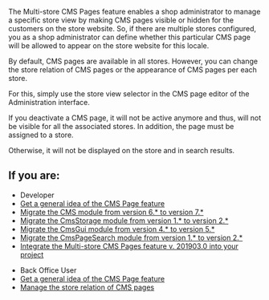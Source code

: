 The Multi-store CMS Pages feature enables a shop administrator to manage a specific store view by making CMS pages visible or hidden for the customers on the store website. So, if there are multiple stores configured, you as a shop administrator can define whether this particular CMS page will be allowed to appear on the store website for this locale.

By default, CMS pages are available in all stores. However, you can change the store relation of CMS pages or the appearance of CMS pages per each store.

For this, simply use the store view selector in the CMS page editor of the Administration interface.

If you deactivate a CMS page, it will not be active anymore and thus, will not be visible for all the associated stores. In addition, the page must be assigned to a store.

Otherwise, it will not be displayed on the store and in search results.

## If you are:

<div class="mr-container">
    <div class="mr-list-container">
        <!-- col1 -->
        <div class="mr-col">
            <ul class="mr-list mr-list-green">
                <li class="mr-title">Developer</li>
                <li><a href="https://documentation.spryker.com/docs/cms-page" class="mr-link">Get a general idea of the CMS Page feature</a></li>
                <li><a href="https://documentation.spryker.com/docs/mg-cms#upgrading-from-version-6---to-version-7--" class="mr-link">Migrate the CMS module from version 6.* to version 7.*</a></li>
                <li><a href="https://documentation.spryker.com/docs/mg-cmsstorage#upgrading-from-version-1---to-version-2--" class="mr-link">Migrate the CmsStorage module from version 1.* to version 2.*</a></li>
                <li><a href="https://documentation.spryker.com/docs/mg-cms-gui#upgrading-from-version-4---to-version-5--" class="mr-link">Migrate the CmsGui module from version 4.* to version 5.*</a></li>
               <li><a href="https://documentation.spryker.com/docs/mg-cmspagesearch#upgrading-from-version-1---to-version-2--" class="mr-link">Migrate the CmsPageSearch module from version 1.* to version 2.*</a></li>
               <li><a href="https://documentation.spryker.com/docs/cms-feature-integration-guide-201903" class="mr-link">Integrate the Multi-store CMS Pages feature v. 201903.0 into your project</a></li>
            </ul>
        </div>
        <!-- col2 -->
        <div class="mr-col">
            <ul class="mr-list mr-list-blue">
                <li class="mr-title"> Back Office User</li>
                <li><a href="https://documentation.spryker.com/docs/cms-page" class="mr-link">Get a general idea of the CMS Page feature</a></li>
                <li><a href="https://documentation.spryker.com/docs/creating-a-cms-page" class="mr-link">Manage the store relation of CMS pages</a></li>
            </ul>
        </div>
    </div>
</div>